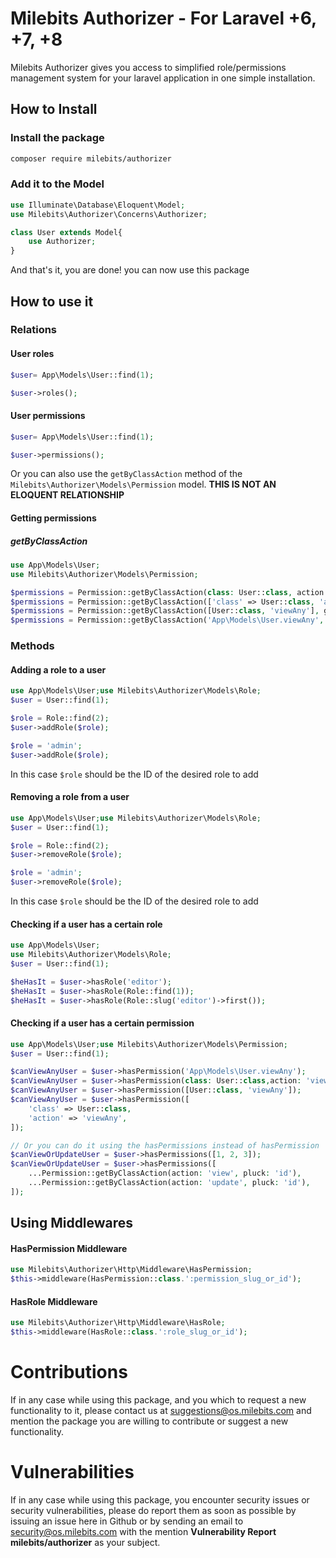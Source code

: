 # Milebits Authorizer - For Laravel +6, +7, +8

Milebits Authorizer gives you access to simplified role/permissions management system for your laravel application in
one simple installation.

## How to Install

### Install the package

```bash
composer require milebits/authorizer
```

### Add it to the Model

```php
use Illuminate\Database\Eloquent\Model;
use Milebits\Authorizer\Concerns\Authorizer;

class User extends Model{
    use Authorizer;
}
```

And that's it, you are done! you can now use this package

## How to use it

### Relations

#### User roles

```php
$user= App\Models\User::find(1);

$user->roles();
```

#### User permissions

```php
$user= App\Models\User::find(1);

$user->permissions();
```

Or you can also use the `getByClassAction` method of the `Milebits\Authorizer\Models\Permission` model.
**THIS IS NOT AN ELOQUENT RELATIONSHIP**

#### Getting permissions

##### getByClassAction

```php
use App\Models\User;
use Milebits\Authorizer\Models\Permission;

$permissions = Permission::getByClassAction(class: User::class, action: 'viewAny', getCollection: true);
$permissions = Permission::getByClassAction(['class' => User::class, 'action'=> 'viewAny'], getCollection: true);
$permissions = Permission::getByClassAction([User::class, 'viewAny'], getCollection: true);
$permissions = Permission::getByClassAction('App\Models\User.viewAny', getCollection: true);
```

### Methods

#### Adding a role to a user

```php
use App\Models\User;use Milebits\Authorizer\Models\Role;
$user = User::find(1);

$role = Role::find(2);
$user->addRole($role);

$role = 'admin';
$user->addRole($role);
```

In this case `$role` should be the ID of the desired role to add

#### Removing a role from a user

```php
use App\Models\User;use Milebits\Authorizer\Models\Role;
$user = User::find(1);

$role = Role::find(2);
$user->removeRole($role);

$role = 'admin';
$user->removeRole($role);
```

In this case `$role` should be the ID of the desired role to add

#### Checking if a user has a certain role

```php
use App\Models\User;
use Milebits\Authorizer\Models\Role;
$user = User::find(1);

$heHasIt = $user->hasRole('editor');
$heHasIt = $user->hasRole(Role::find(1));
$heHasIt = $user->hasRole(Role::slug('editor')->first());
```

#### Checking if a user has a certain permission

```php
use App\Models\User;use Milebits\Authorizer\Models\Permission;
$user = User::find(1);

$canViewAnyUser = $user->hasPermission('App\Models\User.viewAny');
$canViewAnyUser = $user->hasPermission(class: User::class,action: 'viewAny');
$canViewAnyUser = $user->hasPermission([User::class, 'viewAny']);
$canViewAnyUser = $user->hasPermission([
    'class' => User::class,
    'action' => 'viewAny',
]);

// Or you can do it using the hasPermissions instead of hasPermission
$canViewOrUpdateUser = $user->hasPermissions([1, 2, 3]);
$canViewOrUpdateUser = $user->hasPermissions([
    ...Permission::getByClassAction(action: 'view', pluck: 'id'),
    ...Permission::getByClassAction(action: 'update', pluck: 'id'),
]);
```

## Using Middlewares

#### HasPermission Middleware

```php
use Milebits\Authorizer\Http\Middleware\HasPermission;
$this->middleware(HasPermission::class.':permission_slug_or_id');
```

#### HasRole Middleware

```php
use Milebits\Authorizer\Http\Middleware\HasRole;
$this->middleware(HasRole::class.':role_slug_or_id');
```

# Contributions

If in any case while using this package, and you which to request a new functionality to it, please contact us at
suggestions@os.milebits.com and mention the package you are willing to contribute or suggest a new functionality.

# Vulnerabilities

If in any case while using this package, you encounter security issues or security vulnerabilities, please do report
them as soon as possible by issuing an issue here in Github or by sending an email to security@os.milebits.com with the
mention **Vulnerability Report milebits/authorizer** as your subject.
